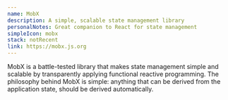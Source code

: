```yaml
---
name: MobX
description: A simple, scalable state management library
personalNotes: Great companion to React for state management
simpleIcon: mobx
stack: notRecent
link: https://mobx.js.org
---
```


MobX is a battle-tested library that makes state management simple and scalable by transparently applying functional reactive programming. The philosophy behind MobX is simple: anything that can be derived from the application state, should be derived automatically.
